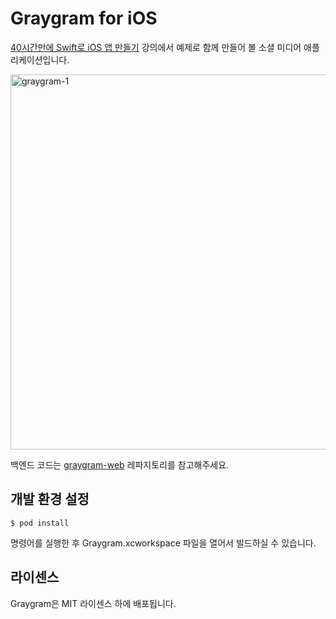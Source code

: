 # Graygram for iOS

[40시간만에 Swift로 iOS 앱 만들기](https://devxoul.gitbooks.io/ios-with-swift-in-40-hours/content/) 강의에서 예제로 함께 만들어 볼 소셜 미디어 애플리케이션입니다.

<img alt="graygram-1" width="600" src="https://cloud.githubusercontent.com/assets/931655/23171892/4d3fd606-f897-11e6-87e0-7230d3010c7b.png">

백엔드 코드는 [graygram-web](https://github.com/devxoul/graygram-web) 레파지토리를 참고해주세요.

## 개발 환경 설정

```console
$ pod install
```

명령어를 실행한 후 Graygram.xcworkspace 파일을 열어서 빌드하실 수 있습니다.

## 라이센스

Graygram은 MIT 라이센스 하에 배포됩니다.
